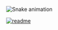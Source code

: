 ![Snake animation](https://github.com/drkcph/drkcph/blob/output/github-contribution-grid-snake.svg)

[![readme](https://github-readme-stats.vercel.app/api/pin/?username=drkcph&repo=drkcph&theme=react)](https://github.com/drkcph/drkcph)
